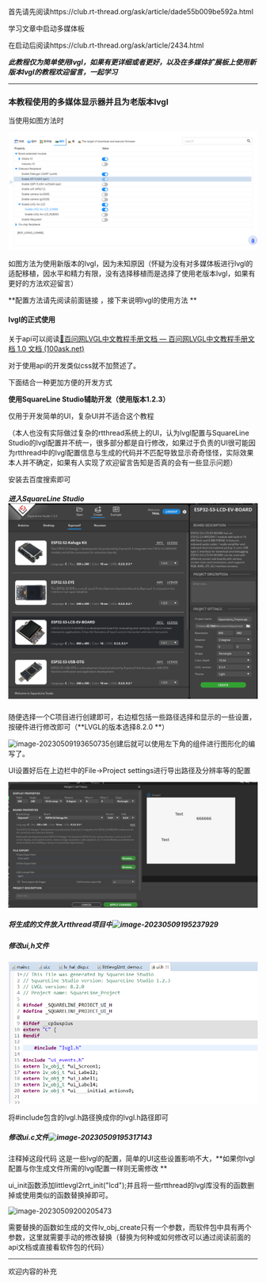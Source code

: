 首先请先阅读https://club.rt-thread.org/ask/article/dade55b009be592a.html

学习文章中启动多媒体板

在启动后阅读https://club.rt-thread.org/ask/article/2434.html

 ***此教程仅为简单使用lvgl，如果有更详细或者更好，以及在多媒体扩展板上使用新版本lvgl的教程欢迎留言，一起学习*** 

------



### 本教程使用的多媒体显示器并且为老版本lvgl

当使用如图方法时

![image-20230509185834332](https://raw.githubusercontent.com/guapi61/PigGo_imag0/main/img0/202305091858382.png)

如图方法为使用新版本的lvgl，因为未知原因（怀疑为没有对多媒体板进行lvgl的适配移植，因水平和精力有限，没有选择移植而是选择了使用老版本lvgl，如果有更好的方法欢迎留言）

**配置方法请先阅读前面链接 ，接下来说明lvgl的使用方法 **

#### lvgl的正式使用

关于api可以阅读[🎨百问网LVGL中文教程手册文档 — 百问网LVGL中文教程手册文档 1.0 文档 (100ask.net)](http://lvgl.100ask.net/7.11/index.html)

对于使用api的开发类似css就不加赘述了。

下面结合一种更加方便的开发方式

**使用SquareLine Studio辅助开发（使用版本1.2.3）**

仅用于开发简单的UI，复杂UI并不适合这个教程

（本人也没有实际做过复杂的rtthread系统上的UI，认为lvgl配置与SquareLine Studio的lvgl配置并不统一，很多部分都是自行修改，如果过于负责的UI很可能因为rtthread中的lvgl配置信息与生成的代码并不匹配导致显示奇奇怪怪，实际效果本人并不确定，如果有人实现了欢迎留言告知是否真的会有一些显示问题）

安装去百度搜索即可

##### 进入SquareLine Studio![image-20230509193203716](https://raw.githubusercontent.com/guapi61/PigGo_imag0/main/img0/202305092208908.png)

随便选择一个C项目进行创建即可，右边框包括一些路径选择和显示的一些设置，按硬件进行修改即可（**LVGL的版本选择8.2.0 **）

![image-20230509193650735](C:/Users/瓜子的皮/AppData/Roaming/Typora/typora-user-images/image-20230509193650735.png)创建后就可以使用左下角的组件进行图形化的编写了。

UI设置好后在上边栏中的File->Project settings进行导出路径及分辨率等的配置

![image-20230509194805680](https://raw.githubusercontent.com/guapi61/PigGo_imag0/main/img0/202305092208953.png)

##### 将生成的文件放入rtthread项目中![image-20230509195237929](C:/Users/瓜子的皮/AppData/Roaming/Typora/typora-user-images/image-20230509195237929.png)

##### 修改ui,h文件

![image-20230509200049880](https://raw.githubusercontent.com/guapi61/PigGo_imag0/main/img0/202305092208455.png)

将#include包含的lvgl.h路径换成你的lvgl.h路径即可

##### 修改ui.c文件![image-20230509195317143](C:/Users/瓜子的皮/AppData/Roaming/Typora/typora-user-images/image-20230509195317143.png)

注释掉这段代码 这是一些lvgl的配置，简单的UI这些设置影响不大，**如果你lvgl配置与你生成文件所需的lvgl配置一样则无需修改 **

ui_init函数添加littlevgl2rrt_init("lcd");并且将一些rtthread的lvgl库没有的函数删掉或使用类似的函数替换掉即可。

![image-20230509200205473](C:/Users/瓜子的皮/AppData/Roaming/Typora/typora-user-images/image-20230509200205473.png)

需要替换的函数如生成的文件lv_obj_create只有一个参数，而软件包中具有两个参数，这里就需要手动的修改替换（替换为何种或如何修改可以通过阅读前面的api文档或直接看软件包的代码）

------

欢迎内容的补充

